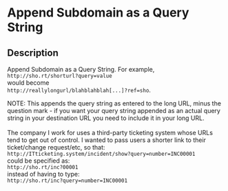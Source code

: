 Append Subdomain as a Query String
==================================

Description
-----------
Append Subdomain as a Query String. For example,
<br>`http://sho.rt/shorturl?query=value`
<br>would become
<br>`http://reallylongurl/blahblahblah[...]?ref=sho`.  

NOTE: This appends the query string as entered to the long URL, minus the question mark - if you want your query string appended as an actual query string in your destination URL you need to include it in your long URL.<br><br>
The company I work for uses a third-party ticketing system whose URLs tend to get out of control.  I wanted to pass users a shorter link to their ticket/change request/etc, so that:<br>
`http://ITticketing.system/incident/show?query=number=INC00001`<br>
could be specified as:<br>
`http://sho.rt/inc?00001`<br>
instead of having to type:<br>
`http://sho.rt/inc?query=number=INC00001`

